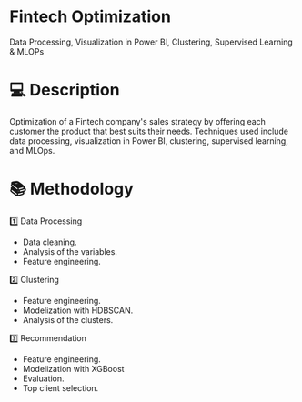 # Fintech Optimization
Data Processing, Visualization in Power BI, Clustering, Supervised Learning &amp; MLOPs

# 💻 Description
Optimization of a Fintech company's sales strategy by offering each customer the product that best suits their needs. Techniques used include data processing, visualization in Power BI, clustering, supervised learning, and MLOps.

# 📚 Methodology
1️⃣ Data Processing
* Data cleaning.
* Analysis of the variables.
* Feature engineering.

2️⃣ Clustering
* Feature engineering.
* Modelization with HDBSCAN.
* Analysis of the clusters.

3️⃣ Recommendation
* Feature engineering.
* Modelization with XGBoost
* Evaluation.
* Top client selection.
